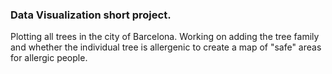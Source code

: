 ### Data Visualization short project. 

Plotting all trees in the city of Barcelona. Working on adding the tree family and whether the individual tree is allergenic to create a map of "safe" areas for allergic people.
